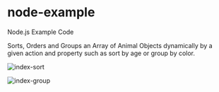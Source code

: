 # node-example
Node.js Example Code

Sorts, Orders and Groups an Array of Animal Objects dynamically by a given action and property such as sort by age or group by color.

![index-sort](https://user-images.githubusercontent.com/128429654/232924156-b07d7747-b4ce-4c6b-865b-96152c91752f.png)

![index-group](https://user-images.githubusercontent.com/128429654/232924184-83e0db5a-b3d1-474d-9b0d-7804adb48523.png)
